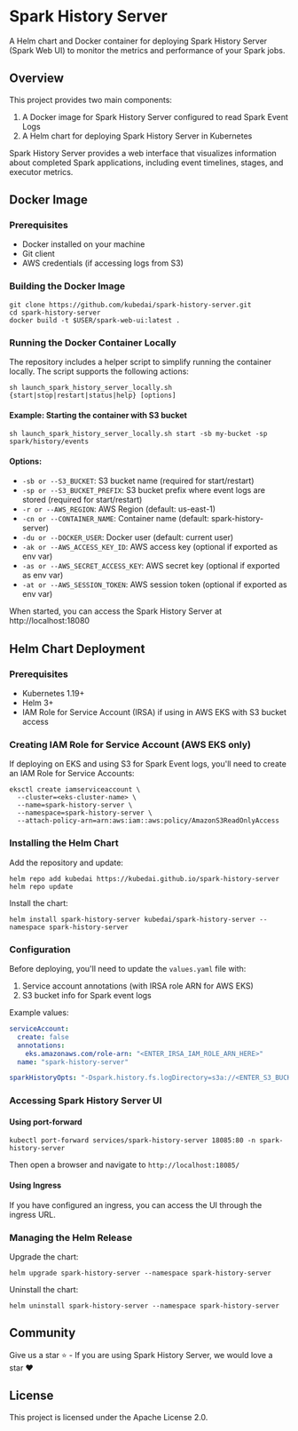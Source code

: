 # Spark History Server

A Helm chart and Docker container for deploying Spark History Server (Spark Web UI) to monitor the metrics and performance of your Spark jobs.

## Overview

This project provides two main components:

1. A Docker image for Spark History Server configured to read Spark Event Logs
2. A Helm chart for deploying Spark History Server in Kubernetes

Spark History Server provides a web interface that visualizes information about completed Spark applications, including event timelines, stages, and executor metrics.

## Docker Image

### Prerequisites

- Docker installed on your machine
- Git client
- AWS credentials (if accessing logs from S3)

### Building the Docker Image

```shell
git clone https://github.com/kubedai/spark-history-server.git
cd spark-history-server
docker build -t $USER/spark-web-ui:latest .
```

### Running the Docker Container Locally

The repository includes a helper script to simplify running the container locally. The script supports the following actions:

```shell
sh launch_spark_history_server_locally.sh {start|stop|restart|status|help} [options]
```

#### Example: Starting the container with S3 bucket

```shell
sh launch_spark_history_server_locally.sh start -sb my-bucket -sp spark/history/events
```

#### Options:

- `-sb or --S3_BUCKET`: S3 bucket name (required for start/restart)
- `-sp or --S3_BUCKET_PREFIX`: S3 bucket prefix where event logs are stored (required for start/restart)
- `-r or --AWS_REGION`: AWS Region (default: us-east-1)
- `-cn or --CONTAINER_NAME`: Container name (default: spark-history-server)
- `-du or --DOCKER_USER`: Docker user (default: current user)
- `-ak or --AWS_ACCESS_KEY_ID`: AWS access key (optional if exported as env var)
- `-as or --AWS_SECRET_ACCESS_KEY`: AWS secret key (optional if exported as env var)
- `-at or --AWS_SESSION_TOKEN`: AWS session token (optional if exported as env var)

When started, you can access the Spark History Server at http://localhost:18080

## Helm Chart Deployment

### Prerequisites

- Kubernetes 1.19+
- Helm 3+
- IAM Role for Service Account (IRSA) if using in AWS EKS with S3 bucket access

### Creating IAM Role for Service Account (AWS EKS only)

If deploying on EKS and using S3 for Spark Event logs, you'll need to create an IAM Role for Service Accounts:

```shell
eksctl create iamserviceaccount \
  --cluster=<eks-cluster-name> \
  --name=spark-history-server \
  --namespace=spark-history-server \
  --attach-policy-arn=arn:aws:iam::aws:policy/AmazonS3ReadOnlyAccess
```

### Installing the Helm Chart

Add the repository and update:

```shell
helm repo add kubedai https://kubedai.github.io/spark-history-server
helm repo update
```

Install the chart:

```shell
helm install spark-history-server kubedai/spark-history-server --namespace spark-history-server
```

### Configuration

Before deploying, you'll need to update the `values.yaml` file with:

1. Service account annotations (with IRSA role ARN for AWS EKS)
2. S3 bucket info for Spark event logs

Example values:

```yaml
serviceAccount:
  create: false
  annotations:
    eks.amazonaws.com/role-arn: "<ENTER_IRSA_IAM_ROLE_ARN_HERE>"
  name: "spark-history-server"

sparkHistoryOpts: "-Dspark.history.fs.logDirectory=s3a://<ENTER_S3_BUCKET_NAME>/<PREFIX_FOR_SPARK_EVENT_LOGS>/"
```

### Accessing Spark History Server UI

#### Using port-forward

```shell
kubectl port-forward services/spark-history-server 18085:80 -n spark-history-server
```

Then open a browser and navigate to `http://localhost:18085/`

#### Using Ingress

If you have configured an ingress, you can access the UI through the ingress URL.

### Managing the Helm Release

Upgrade the chart:

```shell
helm upgrade spark-history-server --namespace spark-history-server
```

Uninstall the chart:

```shell
helm uninstall spark-history-server --namespace spark-history-server
```

## Community
Give us a star ⭐️ - If you are using Spark History Server, we would love a star ❤️

## License

This project is licensed under the Apache License 2.0.
